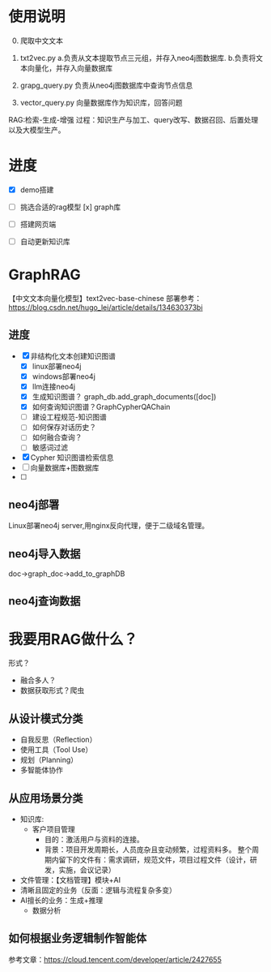 # 使用说明
0. 爬取中文文本

1. txt2vec.py a.负责从文本提取节点三元组，并存入neo4j图数据库. b.负责将文本向量化，并存入向量数据库
2. grapg_query.py 负责从neo4j图数据库中查询节点信息
3. vector_query.py 向量数据库作为知识库，回答问题

RAG:检索-生成-增强
过程：知识生产与加工、query改写、数据召回、后置处理以及大模型生产。


# 进度
- [x] demo搭建
- [ ] 挑选合适的rag模型
  [x] graph库
- [ ] 搭建网页端
- [ ] 自动更新知识库


# GraphRAG
【中文文本向量化模型】text2vec-base-chinese
部署参考：https://blog.csdn.net/hugo_lei/article/details/134630373bi

## 进度
- [x] 非结构化文本创建知识图谱
  - [x] linux部署neo4j
  - [x] windows部署neo4j
  - [x] llm连接neo4j
  - [x] 生成知识图谱？  graph_db.add_graph_documents([doc]) 
  - [x] 如何查询知识图谱？GraphCypherQAChain
  - [ ] 建设工程规范-知识图谱
  - [ ] 如何保存对话历史？
  - [ ] 如何融合查询？
  - [ ] 敏感词过滤
- [x] Cypher 知识图谱检索信息
- [ ] 向量数据库+图数据库
- [ ] 
## neo4j部署
Linux部署neo4j server,用nginx反向代理，便于二级域名管理。

## neo4j导入数据
doc->graph_doc->add_to_graphDB

## neo4j查询数据

















# 我要用RAG做什么？



形式？
- 融合多人？
- 数据获取形式？爬虫
  

## 从设计模式分类
- 自我反思（Reflection）
- 使用工具（Tool Use）
- 规划（Planning）
- 多智能体协作
  
## 从应用场景分类
- 知识库:
  - 客户项目管理
    - 目的：激活用户与资料的连接。
    - 背景：项目开发周期长，人员庞杂且变动频繁，过程资料多。 整个周期内留下的文件有：需求调研，规范文件，项目过程文件（设计，研发，实施，会议记录）
- 文件管理：【文档管理】模块+AI
- 清晰且固定的业务（反面：逻辑与流程复杂多变）
- AI擅长的业务：生成+推理
  - 数据分析

## 如何根据业务逻辑制作智能体
参考文章：https://cloud.tencent.com/developer/article/2427655









